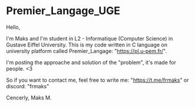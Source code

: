 # Premier_Langage_UGE
Hello,

I'm Maks and I'm student in L2 - Informatique (Computer Science) in Gustave Eiffel University.
This is my code written in C language on university platform called Premier_Langage: "https://pl.u-pem.fr/".

I'm posting the approache and solution of the "problem", it's made for people. <3

So if you want to contact me, feel free to write me:
"https://t.me/frmaks" or discord: "frmaks"

Cencerly,
Maks M.

